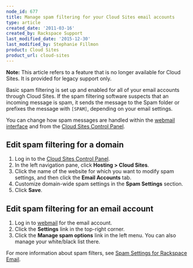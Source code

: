 ```yaml
---
node_id: 677
title: Manage spam filtering for your Cloud Sites email accounts
type: article
created_date: '2011-03-16'
created_by: Rackspace Support
last_modified_date: '2015-12-30'
last_modified_by: Stephanie Fillmon
product: Cloud Sites
product_url: cloud-sites
---
```


**Note:** This article refers to a feature that is no longer available
for Cloud Sites. It is provided for legacy support only.

Basic spam filtering is set up and enabled for all of your email
accounts through Cloud Sites. If the spam filtering software suspects
that an incoming message is spam, it sends the message to the Spam
folder or prefixes the message with `[SPAM]`, depending on your email
settings.

You can change how spam messages are handled within the [webmail
interface](http://mail.emailsrvr.com) and from the [Cloud Sites Control
Panel](https://manage.rackspacecloud.com).

Edit spam filtering for a domain
--------------------------------

1.  Log in to the [Cloud Sites Control
    Panel](https://manage.rackspacecloud.com).
2.  In the left navigation pane, click **Hosting &gt; Cloud Sites**.
3.  Click the name of the website for which you want to modify spam
    settings, and then click the **Email Accounts** tab.
4.  Customize domain-wide spam settings in the **Spam
    Settings** section.
5.  Click **Save**.

Edit spam filtering for an email account
----------------------------------------

1.  Log in to [webmail](http://mail.emailsrvr.com) for the
    email account.
2.  Click the **Settings** link in the top-right corner.
3.  Click the **Manage spam options** link in the left menu.
    You can also manage your white/black list there.

For more information about spam filters, see [Spam Settings for
Rackspace
Email](/how-to/spam-settings-for-rackspace-email).

